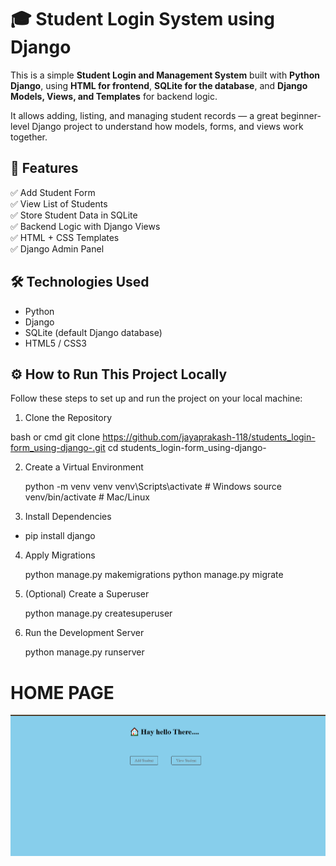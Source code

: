 # 🎓 Student Login System using Django

This is a simple **Student Login and Management System** built with **Python Django**, using **HTML for frontend**, **SQLite for the database**, 
and **Django Models, Views, and Templates** for backend logic.

It allows adding, listing, and managing student records — a great beginner-level Django project to understand how models, forms, and views work together.

## 📌 Features

✅ Add Student Form  
✅ View List of Students  
✅ Store Student Data in SQLite  
✅ Backend Logic with Django Views  
✅ HTML + CSS Templates  
✅ Django Admin Panel


## 🛠️ Technologies Used

- Python 
- Django 
- SQLite (default Django database)
- HTML5 / CSS3

## ⚙️ How to Run This Project Locally

Follow these steps to set up and run the project on your local machine:
  1. Clone the Repository

bash or cmd
git clone https://github.com/jayaprakash-118/students_login-form_using-django-.git
cd students_login-form_using-django-

2. Create a Virtual Environment
   
    python -m venv venv
    venv\Scripts\activate  # Windows
    source venv/bin/activate  # Mac/Linux

4. Install Dependencies
   
  - pip install django

4. Apply Migrations

    python manage.py makemigrations
    python manage.py migrate

6. (Optional) Create a Superuser

    python manage.py createsuperuser
   
8. Run the Development Server

   python manage.py runserver

# HOME PAGE 

 ![image alt](https://github.com/jayaprakash-118/students_login-form_using-django-/blob/main/home%20page.png?raw=true)






